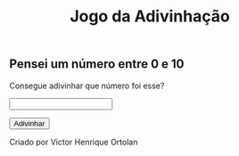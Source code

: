<!DOCTYPE html>
<html lang="pt-br">
<head>
    <meta charset="UTF-8">
    <meta name="viewport" content="width=device-width, initial-scale=1.0">
    <title>Jogo da Adivinhação</title>
    <link rel="stylesheet" href="estilo.css">
    <script src="script.js"></script>
</head>
<body>
    <header>
        <h1>Jogo da Adivinhação</h1>
    </header>
    <section>
        <div>
            <h2>Pensei um número entre 0 e 10</h2>
                <div class="botao">
                    <p>Consegue adivinhar que número foi esse?
                        <p><input class="button" type="number" name="number" id="number" onclick="resetbg()">
                        </p>
                    </p>
                </div>
            <div class="botao">
                <input class="button" type="button" value="Adivinhar" onclick="adivinhar()">
            </div>
         </div>
        <div class="resultado" id="resultado"></div>
        <div class="botao" id="continuar"></div>
    </section>
    <footer>
        <p>Criado por Victor Henrique Ortolan</p>
    </footer>
</body>
</html>
